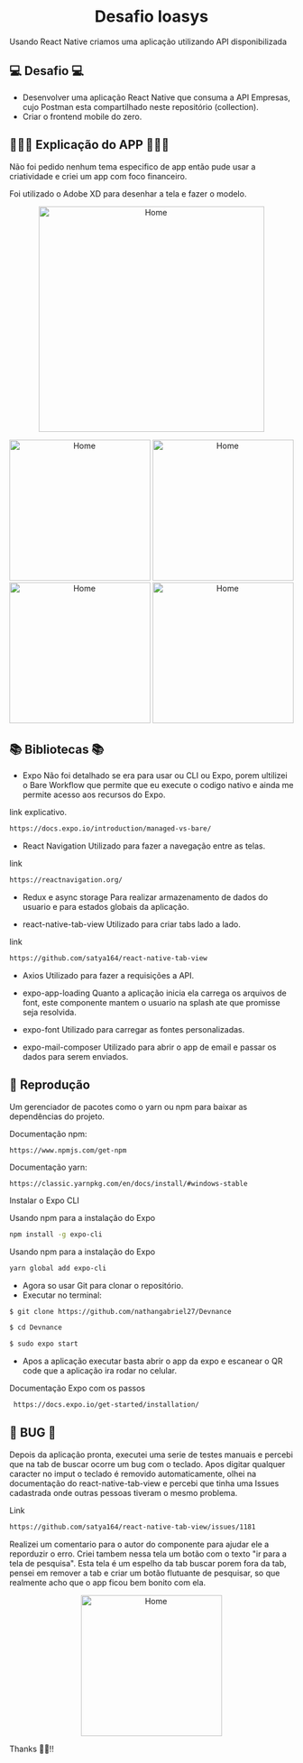 
<h1 align="center">Desafio Ioasys </h1>
Usando React Native criamos uma aplicação utilizando API disponibilizada 


## 💻 Desafio  💻
- Desenvolver uma aplicação React Native que consuma a API Empresas, cujo Postman esta compartilhado neste repositório (collection).
- Criar o frontend mobile do zero.
<p align="center">

## 👨🏽‍🏫 Explicação do APP 👨🏽‍🏫
Não foi pedido nenhum tema especifico de app então pude usar a criatividade e criei um app com foco financeiro. 

Foi utilizado o Adobe XD para desenhar a tela e fazer o modelo. 


<p align="center">
<img src="./assets/designer.PNG" alt="Home" width=400 >

</p>


<p align="center">
<img src="./assets/1.jpeg" alt="Home" width=250 >
<img src="./assets/2.jpeg" alt="Home" width=250 >
<img src="./assets/3.jpeg" alt="Home" width=250 >
<img src="./assets/4.jpeg" alt="Home" width=250 >
</p>

<!-- 
- This app was developed using React Naive + Expo.
 <img src="../demo/demo.jpeg" alt="demo1" title="demo1">
 -->
</p>


##  📚 Bibliotecas 📚

- Expo
Não foi detalhado se era para usar ou CLI ou Expo, porem ultilizei o Bare Workflow que permite que eu execute o codigo nativo e ainda me permite acesso aos recursos do Expo. 

link explicativo.
```sh
https://docs.expo.io/introduction/managed-vs-bare/

```
- React Navigation
Utilizado para fazer a navegação entre as telas. 

link 
```sh
https://reactnavigation.org/

```
- Redux e async storage
Para realizar armazenamento de dados do usuario e para estados globais da aplicação. 


- react-native-tab-view
Utilizado para criar tabs lado a lado.

link 
```sh
https://github.com/satya164/react-native-tab-view

```

- Axios
Utilizado para fazer a requisições a API.

- expo-app-loading
Quanto a aplicação inicia ela carrega os arquivos de font, este componente mantem o usuario na splash ate que promisse seja resolvida.


- expo-font
Utilizado para carregar as fontes personalizadas.


- expo-mail-composer
Utilizado para abrir o app de email e passar os dados para serem enviados.



## 🎩 Reprodução

Um gerenciador de pacotes como o yarn ou npm para baixar as dependências do projeto.


Documentação npm: 

    https://www.npmjs.com/get-npm

Documentação yarn: 

    https://classic.yarnpkg.com/en/docs/install/#windows-stable

Instalar o Expo CLI  

Usando npm para a instalação do Expo
```sh
npm install -g expo-cli
```
Usando npm para a instalação do Expo
```sh
yarn global add expo-cli
```

- Agora so usar Git para clonar o repositório. 
- Executar no terminal:

```sh
$ git clone https://github.com/nathangabriel27/Devnance
```
```sh
$ cd Devnance 
```
```sh
$ sudo expo start
```

- Apos a aplicação executar basta abrir o app da expo e escanear o QR code que a aplicação ira rodar no celular.   


Documentação Expo com os passos 
```sh
 https://docs.expo.io/get-started/installation/

```

## 🐞 BUG 🐞

Depois da aplicação pronta, executei uma serie de testes manuais e percebi que na tab de buscar ocorre um bug com o teclado.
Apos digitar qualquer caracter no imput o teclado é removido automaticamente, olhei na documentação do react-native-tab-view e percebi que tinha uma Issues cadastrada onde outras pessoas tiveram o mesmo problema. 

Link 
```sh
https://github.com/satya164/react-native-tab-view/issues/1181
```

Realizei um comentario para o autor do componente para ajudar ele a reporduzir o erro. 
Criei tambem nessa tela um botão com o texto "ir para a tela de pesquisa". Esta tela é um espelho da tab buscar porem fora da tab, pensei em remover a tab e criar um botão flutuante de pesquisar, so que realmente acho que o app ficou bem bonito com ela. 



<p align="center">
<img src="./assets/3.jpeg" alt="Home" width=250 >
</p>

Thanks 👋🏽!!